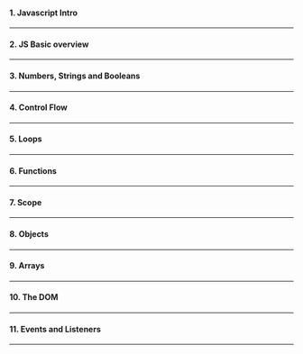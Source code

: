 #### 1. Javascript Intro

---

#### 2. JS Basic overview

---

#### 3. Numbers, Strings and Booleans

---

#### 4. Control Flow

---

#### 5. Loops

---

#### 6. Functions

---

#### 7. Scope

---

#### 8. Objects

---

#### 9. Arrays

---

#### 10. The DOM

---

#### 11. Events and Listeners

---

